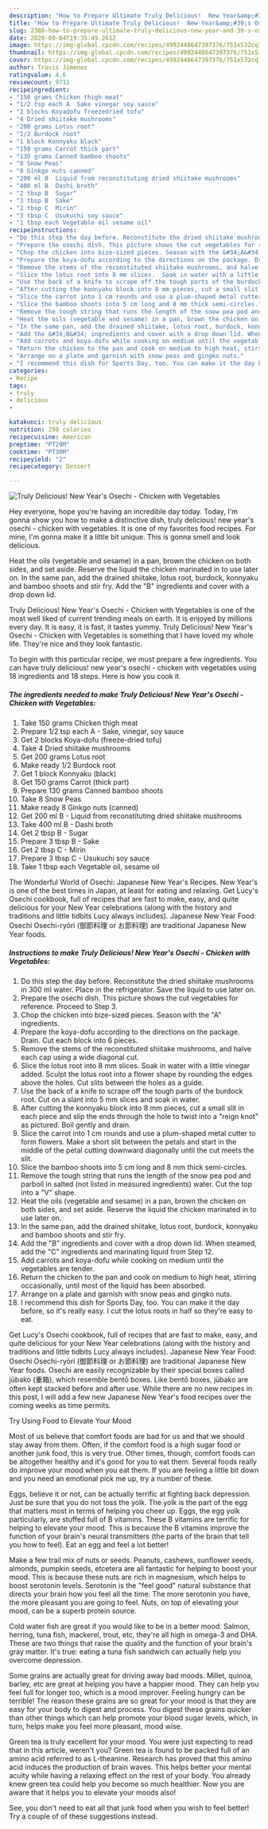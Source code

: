 ```yaml
---
description: "How to Prepare Ultimate Truly Delicious!  New Year&amp;#39;s Osechi - Chicken with Vegetables"
title: "How to Prepare Ultimate Truly Delicious!  New Year&amp;#39;s Osechi - Chicken with Vegetables"
slug: 2388-how-to-prepare-ultimate-truly-delicious-new-year-and-39-s-osechi-chicken-with-vegetables
date: 2020-09-04T19:35:49.261Z
image: https://img-global.cpcdn.com/recipes/4992448647397376/751x532cq70/truly-delicious-new-years-osechi-chicken-with-vegetables-recipe-main-photo.jpg
thumbnail: https://img-global.cpcdn.com/recipes/4992448647397376/751x532cq70/truly-delicious-new-years-osechi-chicken-with-vegetables-recipe-main-photo.jpg
cover: https://img-global.cpcdn.com/recipes/4992448647397376/751x532cq70/truly-delicious-new-years-osechi-chicken-with-vegetables-recipe-main-photo.jpg
author: Travis Jimenez
ratingvalue: 4.6
reviewcount: 9711
recipeingredient:
- "150 grams Chicken thigh meat"
- "1/2 tsp each A  Sake vinegar soy sauce"
- "2 blocks Koyadofu freezedried tofu"
- "4 Dried shiitake mushrooms"
- "200 grams Lotus root"
- "1/2 Burdock root"
- "1 block Konnyaku black"
- "150 grams Carrot thick part"
- "130 grams Canned bamboo shoots"
- "8 Snow Peas"
- "8 Ginkgo nuts canned"
- "200 ml B  Liquid from reconstituting dried shiitake mushrooms"
- "400 ml B  Dashi broth"
- "2 tbsp B  Sugar"
- "3 tbsp B  Sake"
- "2 tbsp C  Mirin"
- "3 tbsp C  Usukuchi soy sauce"
- "1 tbsp each Vegetable oil sesame oil"
recipeinstructions:
- "Do this step the day before. Reconstitute the dried shiitake mushrooms in 300 ml water. Place in the refrigerator. Save the liquid to use later on."
- "Prepare the osechi dish. This picture shows the cut vegetables for reference. Proceed to Step 3."
- "Chop the chicken into bize-sized pieces. Season with the &#34;A&#34; ingredients."
- "Prepare the koya-dofu according to the directions on the package. Drain. Cut each block into 6 pieces."
- "Remove the stems of the reconstituted shiitake mushrooms, and halve each cap using a wide diagonal cut."
- "Slice the lotus root into 8 mm slices.  Soak in water with a little vinegar added. Sculpt the lotus root into a flower shape by rounding the edges above the holes. Cut slits between the holes as a guide."
- "Use the back of a knife to scrape off the tough parts of the burdock root. Cut on a slant into 5 mm slices and soak in water."
- "After cutting the konnyaku block into 8 mm pieces, cut a small slit in each piece and slip the ends through the hole to twist into a &#34;reign knot&#34; as pictured. Boil gently and drain."
- "Slice the carrot into 1 cm rounds and use a plum-shaped metal cutter to form flowers. Make a short slit between the petals and start in the middle of the petal cutting downward diagonally until the cut meets the slit."
- "Slice the bamboo shoots into 5 cm long and 8 mm thick semi-circles."
- "Remove the tough string that runs the length of the snow pea pod and parboil in salted (not listed in measured ingredients) water. Cut the top into a &#34;V&#34; shape."
- "Heat the oils (vegetable and sesame) in a pan, brown the chicken on both sides, and set aside. Reserve the liquid the chicken marinated in to use later on."
- "In the same pan, add the drained shiitake, lotus root, burdock, konnyaku and bamboo shoots and stir fry."
- "Add the &#34;B&#34; ingredients and cover with a drop down lid. When steamed, add the &#34;C&#34; ingredients and marinating liquid from Step 12."
- "Add carrots and koya-dofu while cooking on medium until the vegetables are tender."
- "Return the chicken to the pan and cook on medium to high heat, stirring occasionally, until most of the liquid has been absorbed."
- "Arrange on a plate and garnish with snow peas and gingko nuts."
- "I recommend this dish for Sports Day, too. You can make it the day before, so it&#39;s really easy. I cut the lotus roots in half so they&#39;re easy to eat."
categories:
- Recipe
tags:
- truly
- delicious
- 

katakunci: truly delicious  
nutrition: 298 calories
recipecuisine: American
preptime: "PT29M"
cooktime: "PT30M"
recipeyield: "2"
recipecategory: Dessert

---
```



![Truly Delicious!  New Year&#39;s Osechi - Chicken with Vegetables](https://img-global.cpcdn.com/recipes/4992448647397376/751x532cq70/truly-delicious-new-years-osechi-chicken-with-vegetables-recipe-main-photo.jpg)

Hey everyone, hope you're having an incredible day today. Today, I'm gonna show you how to make a distinctive dish, truly delicious!  new year&#39;s osechi - chicken with vegetables. It is one of my favorites food recipes. For mine, I'm gonna make it a little bit unique. This is gonna smell and look delicious.

Heat the oils (vegetable and sesame) in a pan, brown the chicken on both sides, and set aside. Reserve the liquid the chicken marinated in to use later on. In the same pan, add the drained shiitake, lotus root, burdock, konnyaku and bamboo shoots and stir fry. Add the &#34;B&#34; ingredients and cover with a drop down lid.

Truly Delicious!  New Year&#39;s Osechi - Chicken with Vegetables is one of the most well liked of current trending meals on earth. It is enjoyed by millions every day. It is easy, it is fast, it tastes yummy. Truly Delicious!  New Year&#39;s Osechi - Chicken with Vegetables is something that I have loved my whole life. They're nice and they look fantastic.


To begin with this particular recipe, we must prepare a few ingredients. You can have truly delicious!  new year&#39;s osechi - chicken with vegetables using 18 ingredients and 18 steps. Here is how you cook it.

<!--inarticleads1-->

##### The ingredients needed to make Truly Delicious!  New Year&#39;s Osechi - Chicken with Vegetables:

1. Take 150 grams Chicken thigh meat
1. Prepare 1/2 tsp each A - Sake, vinegar, soy sauce
1. Get 2 blocks Koya-dofu (freeze-dried tofu)
1. Take 4 Dried shiitake mushrooms
1. Get 200 grams Lotus root
1. Make ready 1/2 Burdock root
1. Get 1 block Konnyaku (black)
1. Get 150 grams Carrot (thick part)
1. Prepare 130 grams Canned bamboo shoots
1. Take 8 Snow Peas
1. Make ready 8 Ginkgo nuts (canned)
1. Get 200 ml B - Liquid from reconstituting dried shiitake mushrooms
1. Take 400 ml B - Dashi broth
1. Get 2 tbsp B - Sugar
1. Prepare 3 tbsp B - Sake
1. Get 2 tbsp C - Mirin
1. Prepare 3 tbsp C - Usukuchi soy sauce
1. Take 1 tbsp each Vegetable oil, sesame oil


The Wonderful World of Osechi: Japanese New Year&#39;s Recipes. New Year&#39;s is one of the best times in Japan, at least for eating and relaxing. Get Lucy&#39;s Osechi cookbook, full of recipes that are fast to make, easy, and quite delicious for your New Year celebrations (along with the history and traditions and little tidbits Lucy always includes). Japanese New Year Food: Osechi Osechi-ryōri (御節料理 or お節料理) are traditional Japanese New Year foods. 

<!--inarticleads2-->

##### Instructions to make Truly Delicious!  New Year&#39;s Osechi - Chicken with Vegetables:

1. Do this step the day before. Reconstitute the dried shiitake mushrooms in 300 ml water. Place in the refrigerator. Save the liquid to use later on.
1. Prepare the osechi dish. This picture shows the cut vegetables for reference. Proceed to Step 3.
1. Chop the chicken into bize-sized pieces. Season with the &#34;A&#34; ingredients.
1. Prepare the koya-dofu according to the directions on the package. Drain. Cut each block into 6 pieces.
1. Remove the stems of the reconstituted shiitake mushrooms, and halve each cap using a wide diagonal cut.
1. Slice the lotus root into 8 mm slices.  Soak in water with a little vinegar added. Sculpt the lotus root into a flower shape by rounding the edges above the holes. Cut slits between the holes as a guide.
1. Use the back of a knife to scrape off the tough parts of the burdock root. Cut on a slant into 5 mm slices and soak in water.
1. After cutting the konnyaku block into 8 mm pieces, cut a small slit in each piece and slip the ends through the hole to twist into a &#34;reign knot&#34; as pictured. Boil gently and drain.
1. Slice the carrot into 1 cm rounds and use a plum-shaped metal cutter to form flowers. Make a short slit between the petals and start in the middle of the petal cutting downward diagonally until the cut meets the slit.
1. Slice the bamboo shoots into 5 cm long and 8 mm thick semi-circles.
1. Remove the tough string that runs the length of the snow pea pod and parboil in salted (not listed in measured ingredients) water. Cut the top into a &#34;V&#34; shape.
1. Heat the oils (vegetable and sesame) in a pan, brown the chicken on both sides, and set aside. Reserve the liquid the chicken marinated in to use later on.
1. In the same pan, add the drained shiitake, lotus root, burdock, konnyaku and bamboo shoots and stir fry.
1. Add the &#34;B&#34; ingredients and cover with a drop down lid. When steamed, add the &#34;C&#34; ingredients and marinating liquid from Step 12.
1. Add carrots and koya-dofu while cooking on medium until the vegetables are tender.
1. Return the chicken to the pan and cook on medium to high heat, stirring occasionally, until most of the liquid has been absorbed.
1. Arrange on a plate and garnish with snow peas and gingko nuts.
1. I recommend this dish for Sports Day, too. You can make it the day before, so it&#39;s really easy. I cut the lotus roots in half so they&#39;re easy to eat.


Get Lucy&#39;s Osechi cookbook, full of recipes that are fast to make, easy, and quite delicious for your New Year celebrations (along with the history and traditions and little tidbits Lucy always includes). Japanese New Year Food: Osechi Osechi-ryōri (御節料理 or お節料理) are traditional Japanese New Year foods. Osechi are easily recognizable by their special boxes called jūbako (重箱), which resemble bentō boxes. Like bentō boxes, jūbako are often kept stacked before and after use. While there are no new recipes in this post, I will add a few new Japanese New Year&#39;s food recipes over the coming weeks as time permits. 

Try Using Food to Elevate Your Mood


Most of us believe that comfort foods are bad for us and that we should stay away from them. Often, if the comfort food is a high sugar food or another junk food, this is very true. Other times, though, comfort foods can be altogether healthy and it's good for you to eat them. Several foods really do improve your mood when you eat them. If you are feeling a little bit down and you need an emotional pick me up, try a number of these.

Eggs, believe it or not, can be actually terrific at fighting back depression. Just be sure that you do not toss the yolk. The yolk is the part of the egg that matters most in terms of helping you cheer up. Eggs, the egg yolk particularly, are stuffed full of B vitamins. These B vitamins are terrific for helping to elevate your mood. This is because the B vitamins improve the function of your brain's neural transmitters (the parts of the brain that tell you how to feel). Eat an egg and feel a lot better!

Make a few trail mix of nuts or seeds. Peanuts, cashews, sunflower seeds, almonds, pumpkin seeds, etcetera are all fantastic for helping to boost your mood. This is because these nuts are rich in magnesium, which helps to boost serotonin levels. Serotonin is the "feel good" natural substance that directs your brain how you feel all the time. The more serotonin you have, the more pleasant you are going to feel. Nuts, on top of elevating your mood, can be a superb protein source.

Cold water fish are great if you would like to be in a better mood. Salmon, herring, tuna fish, mackerel, trout, etc, they're all high in omega-3 and DHA. These are two things that raise the quality and the function of your brain's gray matter. It's true: eating a tuna fish sandwich can actually help you overcome depression. 

Some grains are actually great for driving away bad moods. Millet, quinoa, barley, etc are great at helping you have a happier mood. They can help you feel full for longer too, which is a mood improver. Feeling hungry can be terrible! The reason these grains are so great for your mood is that they are easy for your body to digest and process. You digest these grains quicker than other things which can help promote your blood sugar levels, which, in turn, helps make you feel more pleasant, mood wise.

Green tea is truly excellent for your mood. You were just expecting to read that in this article, weren't you? Green tea is found to be packed full of an amino acid referred to as L-theanine. Research has proved that this amino acid induces the production of brain waves. This helps better your mental acuity while having a relaxing effect on the rest of your body. You already knew green tea could help you become so much healthier. Now you are aware that it helps you to elevate your moods also!

See, you don't need to eat all that junk food when you wish to feel better! Try  a  couple of  of  these  suggestions  instead.


